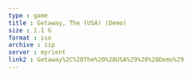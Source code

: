 ```yaml
---
type : game
title : Getaway, The (USA) (Demo)
size : 1.1 G
format : iso
archive : zip
server : myrient
link2 : Getaway%2C%20The%20%28USA%29%20%28Demo%29
---
```

